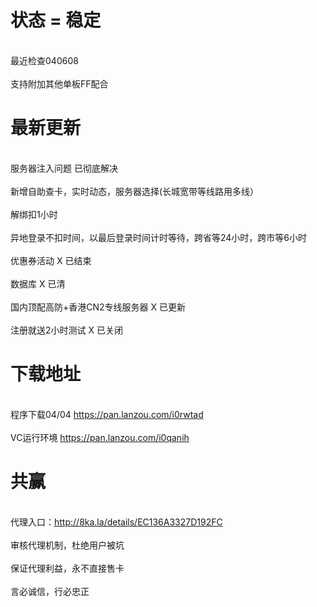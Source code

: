 

# 状态 = 稳定

</br> 最近检查040608</br>
</br> 支持附加其他单板FF配合 </br>

# 最新更新
 
</br> 服务器注入问题 已彻底解决</br>
</br> 新增自助查卡，实时动态，服务器选择(长城宽带等线路用多线）</br>
</br> 解绑扣1小时</br>
</br> 异地登录不扣时间，以最后登录时间计时等待，跨省等24小时，跨市等6小时</br> 
</br> 优惠券活动 X 已结束</br>
</br> 数据库 X 已清</br>
</br> 国内顶配高防+香港CN2专线服务器 X 已更新</br>
</br> 注册就送2小时测试 X 已关闭</br>


# 下载地址 

</br>程序下载04/04 https://pan.lanzou.com/i0rwtad</br>
</br>VC运行环境 https://pan.lanzou.com/i0qanih</br>

# 共赢

</br> 代理入口：http://8ka.la/details/EC136A3327D192FC </br>
</br> 审核代理机制，杜绝用户被坑</br> 
</br> 保证代理利益，永不直接售卡</br>
</br> 言必诚信，行必忠正</br>

